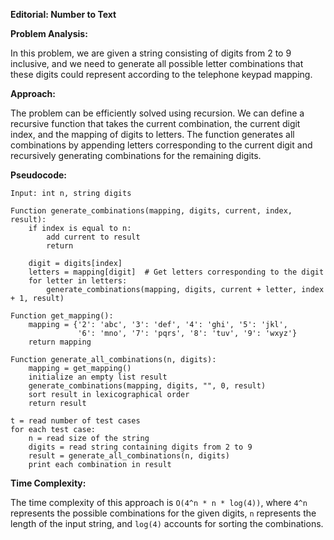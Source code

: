 **Editorial: Number to Text**

**Problem Analysis:**

In this problem, we are given a string consisting of digits from 2 to 9 inclusive, and we need to generate all possible letter combinations that these digits could represent according to the telephone keypad mapping.

**Approach:**

The problem can be efficiently solved using recursion. We can define a recursive function that takes the current combination, the current digit index, and the mapping of digits to letters. The function generates all combinations by appending letters corresponding to the current digit and recursively generating combinations for the remaining digits.

**Pseudocode:**

```plaintext
Input: int n, string digits

Function generate_combinations(mapping, digits, current, index, result):
    if index is equal to n:
        add current to result
        return
    
    digit = digits[index]
    letters = mapping[digit]  # Get letters corresponding to the digit
    for letter in letters:
        generate_combinations(mapping, digits, current + letter, index + 1, result)

Function get_mapping():
    mapping = {'2': 'abc', '3': 'def', '4': 'ghi', '5': 'jkl',
               '6': 'mno', '7': 'pqrs', '8': 'tuv', '9': 'wxyz'}
    return mapping

Function generate_all_combinations(n, digits):
    mapping = get_mapping()
    initialize an empty list result
    generate_combinations(mapping, digits, "", 0, result)
    sort result in lexicographical order
    return result

t = read number of test cases
for each test case:
    n = read size of the string
    digits = read string containing digits from 2 to 9
    result = generate_all_combinations(n, digits)
    print each combination in result
```

**Time Complexity:**

The time complexity of this approach is `O(4^n * n * log(4))`, where `4^n` represents the possible combinations for the given digits, `n` represents the length of the input string, and `log(4)` accounts for sorting the combinations.
